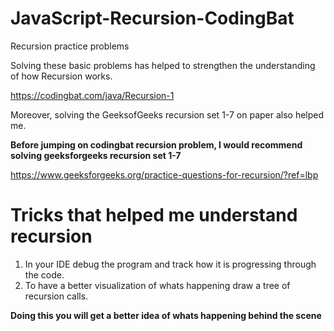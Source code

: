 # JavaScript-Recursion-CodingBat

Recursion practice problems

Solving these basic problems has helped to strengthen the understanding of how Recursion works.

https://codingbat.com/java/Recursion-1

Moreover, solving the GeeksofGeeks recursion set 1-7 on paper also helped me.

**Before jumping on codingbat recursion problem, I would recommend solving geeksforgeeks recursion set 1-7**

https://www.geeksforgeeks.org/practice-questions-for-recursion/?ref=lbp


# Tricks that helped me understand recursion

1) In your IDE debug the program and track how it is progressing through the code.
2) To have a better visualization of whats happening draw a tree of recursion calls.

**Doing this you will get a better idea of whats happening behind the scene**
